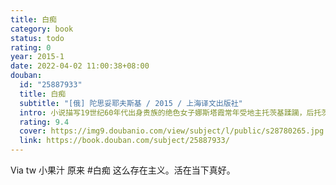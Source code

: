 ```yaml
---
title: 白痴
category: book
status: todo
rating: 0
year: 2015-1
date: 2022-04-02 11:00:38+08:00
douban:
  id: "25887933"
  title: 白痴
  subtitle: "[俄] 陀思妥耶夫斯基 / 2015 / 上海译文出版社"
  intro: 小说描写19世纪60年代出身贵族的绝色女子娜斯塔霞常年受地主托茨基蹂躏，后托茨基愿出一大笔钱要把她嫁给卑鄙无耻的加尼亚。就在女主人公的生日晚会上，被人们视为白痴的年轻公爵梅诗金突然出现，愿无条件娶娜斯塔霞为妻，这使她深受感动。在与公爵即将举行婚礼的那天，娜斯塔霞尽管深爱着公爵，但还是跟花花公子罗果仁跑了，最后遭罗果仁杀害。
  rating: 9.4
  cover: https://img9.doubanio.com/view/subject/l/public/s28780265.jpg
  link: https://book.douban.com/subject/25887933/
---
```


Via tw 小果汁 原来 #白痴 这么存在主义。活在当下真好。
